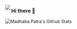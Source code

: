 
<a target="_blank" href="https://MadhabaPatra.github.io"><img  align="left" src="https://user-images.githubusercontent.com/42464927/95305388-c0297580-083a-11eb-902c-3c956fa394af.gif"></a>

### Hi there 👋
<!--
**MadhabaPatra/MadhabaPatra** is a ✨ _special_ ✨ repository because its `README.md` (this file) appears on your GitHub profile.

Here are some ideas to get you started:

- 🔭 I’m currently working on ...
- 🌱 I’m currently learning ...
- 👯 I’m looking to collaborate on ...
- 🤔 I’m looking for help with ...
- 💬 Ask me about ...
- 📫 How to reach me: ...
- 😄 Pronouns: ...
- ⚡ Fun fact: ...
-->

![Madhaba Patra's Github Stats](https://github-readme-stats.vercel.app/api?username=MadhabaPatra&show_icons=true_color=fff&icon_color=79ff97&text_color=9f9f9f&bg_color=151515)

    

